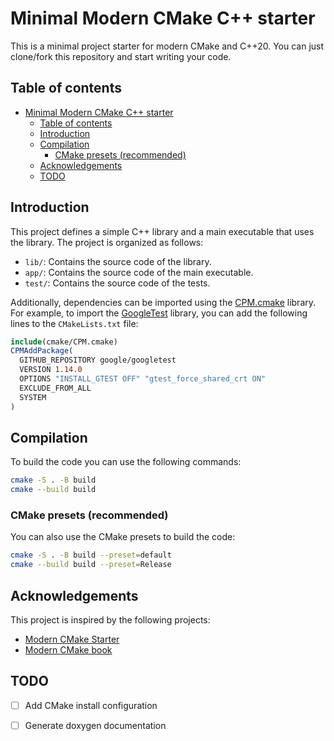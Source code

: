 # Minimal Modern CMake C++ starter

This is a minimal project starter for modern CMake and C++20. You can just clone/fork this repository and start writing your code.

## Table of contents

- [Minimal Modern CMake C++ starter](#minimal-modern-cmake-c-starter)
  - [Table of contents](#table-of-contents)
  - [Introduction](#introduction)
  - [Compilation](#compilation)
    - [CMake presets (recommended)](#cmake-presets-recommended)
  - [Acknowledgements](#acknowledgements)
  - [TODO](#todo)

## Introduction

This project defines a simple C++ library and a main executable that uses the library. The project is organized as follows:

- `lib/`: Contains the source code of the library.
- `app/`: Contains the source code of the main executable.
- `test/`: Contains the source code of the tests.

Additionally, dependencies can be imported using the [CPM.cmake](https://github.com/cpm-cmake/CPM.cmake) library. For example, to import the [GoogleTest](https://github.com/google/googletest) library, you can add the following lines to the `CMakeLists.txt` file:

```cmake
include(cmake/CPM.cmake)
CPMAddPackage(
  GITHUB_REPOSITORY google/googletest
  VERSION 1.14.0
  OPTIONS "INSTALL_GTEST OFF" "gtest_force_shared_crt ON"
  EXCLUDE_FROM_ALL
  SYSTEM
)
```

## Compilation

To build the code you can use the following commands:

```bash
cmake -S . -B build
cmake --build build
```

### CMake presets (recommended)

You can also use the CMake presets to build the code:

```bash
cmake -S . -B build --preset=default
cmake --build build --preset=Release
```

## Acknowledgements

This project is inspired by the following projects:

- [Modern CMake Starter](https://github.com/TheLartians/ModernCppStarter)
- [Modern CMake book](https://gitlab.com/CLIUtils/modern-cmake)

## TODO

- [ ] Add CMake install configuration
- [ ] Generate doxygen documentation

